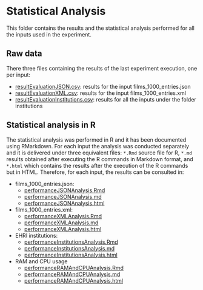 # Statistical Analysis
This folder contains the results and the statistical analysis performed for all the inputs used in the experiment.

## Raw data
There three files containing the results of the last experiment execution, one per input:
* [resultEvaluationJSON.csv](results/resultEvaluationJSON.csv): results for the input films_1000_entries.json
* [resultEvaluationXML.csv](results/resultEvaluationXML.csv): results for the input films_1000_entries.xml
* [resultEvaluationInstitutions.csv](results/resultEvaluationInstitutions.csv): results for all the inputs under the folder institutions

## Statistical analysis in R
The statistical analysis was performed in R and it has been documented using RMarkdown. For each input the analysis was conducted separately and it is delivered under three equivalent files: `*.Rmd` source file for R, `*.md` results obtained after executing the R commands in Markdown format, and `*.html` which contains the results after the execution of the R commands but in HTML. Therefore, for each input, the results can be consulted in:

* films_1000_entries.json:
    * [performanceJSONAnalysis.Rmd](performanceJSONAnalysis.Rmd)
    * [performanceJSONAnalysis.md](performanceJSONAnalysis.md)
    * [performanceJSONAnalysis.html](https://herminiogg.github.io/shexml-performance-evaluation/statistics/performanceJSONAnalysis.html)
* films_1000_entries.xml:
    * [performanceXMLAnalysis.Rmd](performanceXMLAnalysis.Rmd)
    * [performanceXMLAnalysis.md](performanceXMLAnalysis.md)
    * [performanceXMLAnalysis.html](https://herminiogg.github.io/shexml-performance-evaluation/statistics/performanceXMLAnalysis.html)
* EHRI institutions:
    * [performanceInstitutionsAnalysis.Rmd](performanceInstitutionsAnalysis.Rmd)
    * [performanceInstitutionsAnalysis.md](performanceInstitutionsAnalysis.md)
    * [performanceInstitutionsAnalysis.html](https://herminiogg.github.io/shexml-performance-evaluation/statistics/performanceInstitutionsAnalysis.html)
* RAM and CPU usage
    * [performanceRAMAndCPUAnalysis.Rmd](performanceRAMAndCPUAnalysis.Rmd)
    * [performanceRAMAndCPUAnalysis.md](performanceRAMAndCPUAnalysis.md)
    * [performanceRAMAndCPUAnalysis.html](performanceRAMAndCPUAnalysis.html)